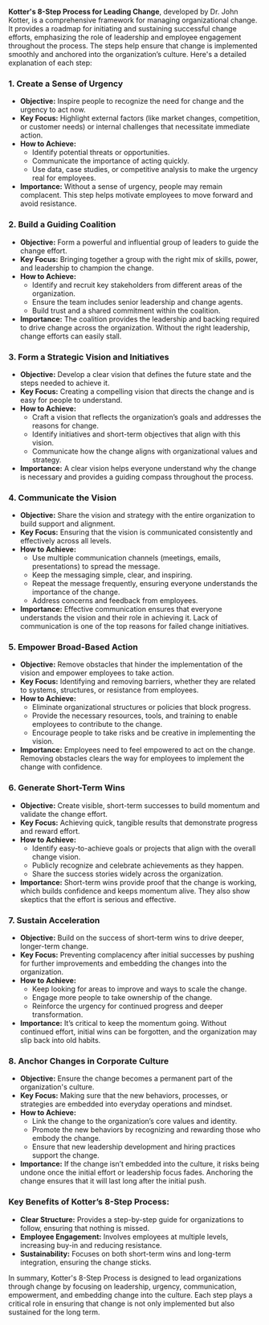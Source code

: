 **Kotter's 8-Step Process for Leading Change**, developed by Dr. John Kotter, is a comprehensive framework for managing organizational change. It provides a roadmap for initiating and sustaining successful change efforts, emphasizing the role of leadership and employee engagement throughout the process. The steps help ensure that change is implemented smoothly and anchored into the organization’s culture. Here's a detailed explanation of each step:

### 1. **Create a Sense of Urgency**
   - **Objective:** Inspire people to recognize the need for change and the urgency to act now.
   - **Key Focus:** Highlight external factors (like market changes, competition, or customer needs) or internal challenges that necessitate immediate action.
   - **How to Achieve:**
     - Identify potential threats or opportunities.
     - Communicate the importance of acting quickly.
     - Use data, case studies, or competitive analysis to make the urgency real for employees.
   - **Importance:** Without a sense of urgency, people may remain complacent. This step helps motivate employees to move forward and avoid resistance.

### 2. **Build a Guiding Coalition**
   - **Objective:** Form a powerful and influential group of leaders to guide the change effort.
   - **Key Focus:** Bringing together a group with the right mix of skills, power, and leadership to champion the change.
   - **How to Achieve:**
     - Identify and recruit key stakeholders from different areas of the organization.
     - Ensure the team includes senior leadership and change agents.
     - Build trust and a shared commitment within the coalition.
   - **Importance:** The coalition provides the leadership and backing required to drive change across the organization. Without the right leadership, change efforts can easily stall.

### 3. **Form a Strategic Vision and Initiatives**
   - **Objective:** Develop a clear vision that defines the future state and the steps needed to achieve it.
   - **Key Focus:** Creating a compelling vision that directs the change and is easy for people to understand.
   - **How to Achieve:**
     - Craft a vision that reflects the organization’s goals and addresses the reasons for change.
     - Identify initiatives and short-term objectives that align with this vision.
     - Communicate how the change aligns with organizational values and strategy.
   - **Importance:** A clear vision helps everyone understand why the change is necessary and provides a guiding compass throughout the process.

### 4. **Communicate the Vision**
   - **Objective:** Share the vision and strategy with the entire organization to build support and alignment.
   - **Key Focus:** Ensuring that the vision is communicated consistently and effectively across all levels.
   - **How to Achieve:**
     - Use multiple communication channels (meetings, emails, presentations) to spread the message.
     - Keep the messaging simple, clear, and inspiring.
     - Repeat the message frequently, ensuring everyone understands the importance of the change.
     - Address concerns and feedback from employees.
   - **Importance:** Effective communication ensures that everyone understands the vision and their role in achieving it. Lack of communication is one of the top reasons for failed change initiatives.

### 5. **Empower Broad-Based Action**
   - **Objective:** Remove obstacles that hinder the implementation of the vision and empower employees to take action.
   - **Key Focus:** Identifying and removing barriers, whether they are related to systems, structures, or resistance from employees.
   - **How to Achieve:**
     - Eliminate organizational structures or policies that block progress.
     - Provide the necessary resources, tools, and training to enable employees to contribute to the change.
     - Encourage people to take risks and be creative in implementing the vision.
   - **Importance:** Employees need to feel empowered to act on the change. Removing obstacles clears the way for employees to implement the change with confidence.

### 6. **Generate Short-Term Wins**
   - **Objective:** Create visible, short-term successes to build momentum and validate the change effort.
   - **Key Focus:** Achieving quick, tangible results that demonstrate progress and reward effort.
   - **How to Achieve:**
     - Identify easy-to-achieve goals or projects that align with the overall change vision.
     - Publicly recognize and celebrate achievements as they happen.
     - Share the success stories widely across the organization.
   - **Importance:** Short-term wins provide proof that the change is working, which builds confidence and keeps momentum alive. They also show skeptics that the effort is serious and effective.

### 7. **Sustain Acceleration**
   - **Objective:** Build on the success of short-term wins to drive deeper, longer-term change.
   - **Key Focus:** Preventing complacency after initial successes by pushing for further improvements and embedding the changes into the organization.
   - **How to Achieve:**
     - Keep looking for areas to improve and ways to scale the change.
     - Engage more people to take ownership of the change.
     - Reinforce the urgency for continued progress and deeper transformation.
   - **Importance:** It’s critical to keep the momentum going. Without continued effort, initial wins can be forgotten, and the organization may slip back into old habits.

### 8. **Anchor Changes in Corporate Culture**
   - **Objective:** Ensure the change becomes a permanent part of the organization's culture.
   - **Key Focus:** Making sure that the new behaviors, processes, or strategies are embedded into everyday operations and mindset.
   - **How to Achieve:**
     - Link the change to the organization’s core values and identity.
     - Promote the new behaviors by recognizing and rewarding those who embody the change.
     - Ensure that new leadership development and hiring practices support the change.
   - **Importance:** If the change isn’t embedded into the culture, it risks being undone once the initial effort or leadership focus fades. Anchoring the change ensures that it will last long after the initial push.

### Key Benefits of Kotter’s 8-Step Process:
- **Clear Structure:** Provides a step-by-step guide for organizations to follow, ensuring that nothing is missed.
- **Employee Engagement:** Involves employees at multiple levels, increasing buy-in and reducing resistance.
- **Sustainability:** Focuses on both short-term wins and long-term integration, ensuring the change sticks.

In summary, Kotter's 8-Step Process is designed to lead organizations through change by focusing on leadership, urgency, communication, empowerment, and embedding change into the culture. Each step plays a critical role in ensuring that change is not only implemented but also sustained for the long term.
